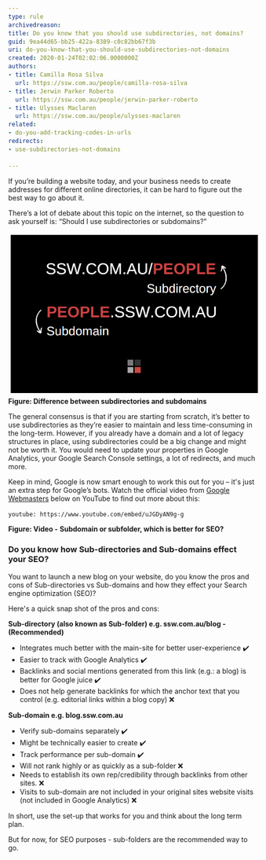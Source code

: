 ```yaml
---
type: rule
archivedreason: 
title: Do you know that you should use subdirectories, not domains?
guid: 9ea44d65-bb25-422a-8389-c0c82bb67f3b
uri: do-you-know-that-you-should-use-subdirectories-not-domains
created: 2020-01-24T02:02:06.0000000Z
authors:
- title: Camilla Rosa Silva
  url: https://ssw.com.au/people/camilla-rosa-silva
- title: Jerwin Parker Roberto
  url: https://ssw.com.au/people/jerwin-parker-roberto
- title: Ulysses Maclaren
  url: https://ssw.com.au/people/ulysses-maclaren
related:
- do-you-add-tracking-codes-in-urls
redirects:
- use-subdirectories-not-domains

---
```


If you’re building a website today, and your business needs to create addresses for different online directories, it can be hard to figure out the best way to go about it. 

There’s a lot of debate about this topic on the internet, so the question to ask yourself is: “Should I use subdirectories or subdomains?”

<!--endintro-->
<dl class="ssw15-rteElement-ImageArea"><img src="rulesubdomains.png" alt="rulesubdomains.png" style="margin:5px;"> <strong>Figure: Difference between subdirectories and subdomains</strong> <br></dl>


The general consensus is that if you are starting from scratch, it’s better to use subdirectories as they’re easier to maintain and less time-consuming in the long-term. However, if you already have a domain and a lot of legacy structures in place, using subdirectories could be a big change and might not be worth it. You would need to update your properties in Google Analytics, your Google Search Console settings, a lot of redirects, and much more.



Keep in mind, Google is now smart enough to work this out for you – it's just an extra step for Google’s bots. Watch the official video from [Google Webmasters](https://www.youtube.com/user/GoogleWebmasterHelp) below on YouTube to find out more about this:


`youtube: https://www.youtube.com/embed/uJGDyAN9g-g`


**Figure: Video -** **Subdomain or subfolder, which is better for SEO?**

### Do you know how Sub-directories and Sub-domains effect your SEO?


You want to launch a new blog on your website, do you know the pros and cons of Sub-directories vs Sub-domains and how they effect your Search engine optimization (SEO)?

Here's a quick snap shot of the pros and cons:

**Sub-directory (also known as Sub-folder) e.g. ssw.com.au/blog - (Recommended)**

* Integrates much better with the main-site for better user-experience ✔️
* Easier to track with Google Analytics ✔️
* Backlinks and social mentions generated from this link (e.g.: a blog) is better for Google juice ✔️
* Does not help generate backlinks for which the anchor text that you control (e.g. editorial links within a blog copy) ❌


 **Sub-domain e.g. blog.ssw.com.au** 



* Verify sub-domains separately ✔️
* Might be technically easier to create ✔️
* Track performance per sub-domain ✔️
* Will not rank highly or as quickly as a sub-folder ❌
* Needs to establish its own rep/credibility through backlinks from other sites. ❌
* Visits to sub-domain are not included in your original sites website visits (not included in Google Analytics) ❌



In short, use the set-up that works for you and think about the long term plan.

But for now, for SEO purposes - sub-folders are the recommended way to go.
